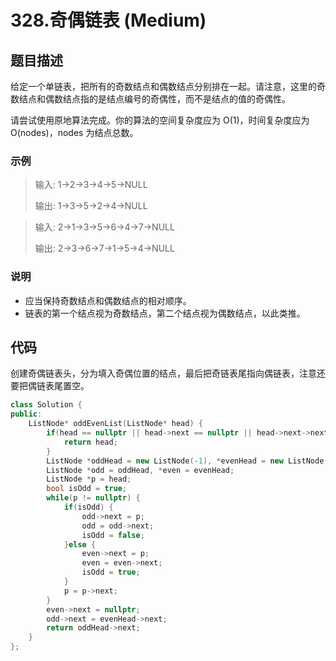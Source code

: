 # 328.奇偶链表 (Medium)

## 题目描述

给定一个单链表，把所有的奇数结点和偶数结点分别排在一起。请注意，这里的奇数结点和偶数结点指的是结点编号的奇偶性，而不是结点的值的奇偶性。

请尝试使用原地算法完成。你的算法的空间复杂度应为 O(1)，时间复杂度应为 O(nodes)，nodes 为结点总数。

### 示例

> 输入: 1->2->3->4->5->NULL
> 
> 输出: 1->3->5->2->4->NULL

> 输入: 2->1->3->5->6->4->7->NULL 
> 
> 输出: 2->3->6->7->1->5->4->NULL

### 说明

- 应当保持奇数结点和偶数结点的相对顺序。
- 链表的第一个结点视为奇数结点，第二个结点视为偶数结点，以此类推。

## 代码

创建奇偶链表头，分为填入奇偶位置的结点，最后把奇链表尾指向偶链表，注意还要把偶链表尾置空。

```c++
class Solution {
public:
    ListNode* oddEvenList(ListNode* head) {
        if(head == nullptr || head->next == nullptr || head->next->next == nullptr) {
            return head;
        }
        ListNode *oddHead = new ListNode(-1), *evenHead = new ListNode(-1);
        ListNode *odd = oddHead, *even = evenHead;
        ListNode *p = head;
        bool isOdd = true;
        while(p != nullptr) {
            if(isOdd) {
                odd->next = p;
                odd = odd->next;
                isOdd = false;
            }else {
                even->next = p;
                even = even->next;
                isOdd = true;
            }
            p = p->next;
        }
        even->next = nullptr;
        odd->next = evenHead->next;
        return oddHead->next;
    }
};
```